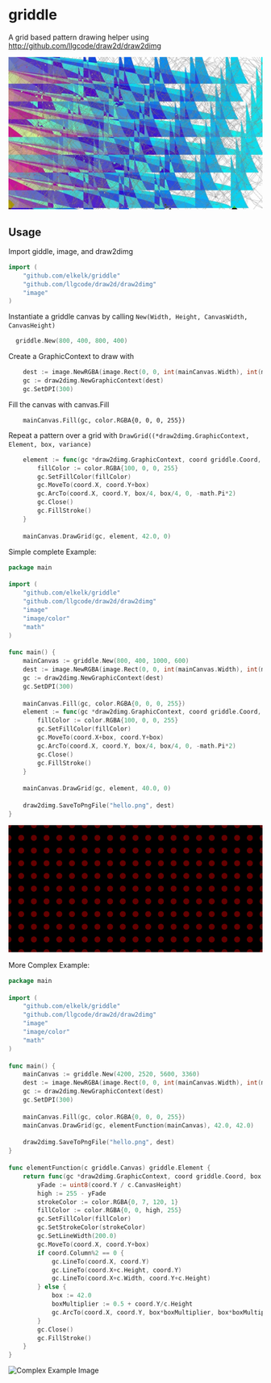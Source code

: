 # griddle
A grid based pattern drawing helper using http://github.com/llgcode/draw2d/draw2dimg

![Top Example Image](https://raw.githubusercontent.com/elkelk/griddle/master/examples/hello-top.png)

## Usage
Import giddle, image, and draw2dimg
```go
import (
	"github.com/elkelk/griddle"
	"github.com/llgcode/draw2d/draw2dimg"
	"image"
)
```

Instantiate a griddle canvas by calling `New(Width, Height, CanvasWidth, CanvasHeight)`
```go
  griddle.New(800, 400, 800, 400)
```

Create a GraphicContext to draw with
```go
	dest := image.NewRGBA(image.Rect(0, 0, int(mainCanvas.Width), int(mainCanvas.Height)))
	gc := draw2dimg.NewGraphicContext(dest)
	gc.SetDPI(300)
```

Fill the canvas with canvas.Fill
```
	mainCanvas.Fill(gc, color.RGBA{0, 0, 0, 255})
```

Repeat a pattern over a grid with `DrawGrid((*draw2dimg.GraphicContext, Element, box, variance)`
```go
	element := func(gc *draw2dimg.GraphicContext, coord griddle.Coord, box float64) {
		fillColor := color.RGBA{100, 0, 0, 255}
		gc.SetFillColor(fillColor)
		gc.MoveTo(coord.X, coord.Y+box)
		gc.ArcTo(coord.X, coord.Y, box/4, box/4, 0, -math.Pi*2)
		gc.Close()
		gc.FillStroke()
	}

	mainCanvas.DrawGrid(gc, element, 42.0, 0)
```

Simple complete Example:
```go
package main

import (
	"github.com/elkelk/griddle"
	"github.com/llgcode/draw2d/draw2dimg"
	"image"
	"image/color"
	"math"
)

func main() {
	mainCanvas := griddle.New(800, 400, 1000, 600)
	dest := image.NewRGBA(image.Rect(0, 0, int(mainCanvas.Width), int(mainCanvas.Height)))
	gc := draw2dimg.NewGraphicContext(dest)
	gc.SetDPI(300)

	mainCanvas.Fill(gc, color.RGBA{0, 0, 0, 255})
	element := func(gc *draw2dimg.GraphicContext, coord griddle.Coord, box float64) {
		fillColor := color.RGBA{100, 0, 0, 255}
		gc.SetFillColor(fillColor)
		gc.MoveTo(coord.X+box, coord.Y+box)
		gc.ArcTo(coord.X, coord.Y, box/4, box/4, 0, -math.Pi*2)
		gc.Close()
		gc.FillStroke()
	}

	mainCanvas.DrawGrid(gc, element, 40.0, 0)

	draw2dimg.SaveToPngFile("hello.png", dest)
}
```

![Simple Example Image](https://raw.githubusercontent.com/elkelk/griddle/master/examples/hello.png)

More Complex Example:
```go
package main

import (
	"github.com/elkelk/griddle"
	"github.com/llgcode/draw2d/draw2dimg"
	"image"
	"image/color"
	"math"
)

func main() {
	mainCanvas := griddle.New(4200, 2520, 5600, 3360)
	dest := image.NewRGBA(image.Rect(0, 0, int(mainCanvas.Width), int(mainCanvas.Height)))
	gc := draw2dimg.NewGraphicContext(dest)
	gc.SetDPI(300)

	mainCanvas.Fill(gc, color.RGBA{0, 0, 0, 255})
	mainCanvas.DrawGrid(gc, elementFunction(mainCanvas), 42.0, 42.0)

	draw2dimg.SaveToPngFile("hello.png", dest)
}

func elementFunction(c griddle.Canvas) griddle.Element {
	return func(gc *draw2dimg.GraphicContext, coord griddle.Coord, box float64) {
		yFade := uint8(coord.Y / c.CanvasHeight)
		high := 255 - yFade
		strokeColor := color.RGBA{0, 7, 120, 1}
		fillColor := color.RGBA{0, 0, high, 255}
		gc.SetFillColor(fillColor)
		gc.SetStrokeColor(strokeColor)
		gc.SetLineWidth(200.0)
		gc.MoveTo(coord.X, coord.Y+box)
		if coord.Column%2 == 0 {
			gc.LineTo(coord.X, coord.Y)
			gc.LineTo(coord.X+c.Height, coord.Y)
			gc.LineTo(coord.X+c.Width, coord.Y+c.Height)
		} else {
			box := 42.0
			boxMultiplier := 0.5 + coord.Y/c.Height
			gc.ArcTo(coord.X, coord.Y, box*boxMultiplier, box*boxMultiplier, 0, -math.Pi*2)
		}
		gc.Close()
		gc.FillStroke()
	}
}
```

![Complex Example Image](https://raw.githubusercontent.com/elkelk/griddle/master/examples/hello-complex.png)
